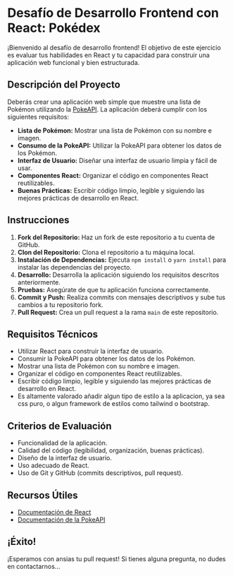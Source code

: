 # Desafío de Desarrollo Frontend con React: Pokédex

¡Bienvenido al desafío de desarrollo frontend! El objetivo de este ejercicio es evaluar tus habilidades en React y tu capacidad para construir una aplicación web funcional y bien estructurada.

## Descripción del Proyecto

Deberás crear una aplicación web simple que muestre una lista de Pokémon utilizando la [PokeAPI](https://pokeapi.co/). La aplicación deberá cumplir con los siguientes requisitos:

* **Lista de Pokémon:** Mostrar una lista de Pokémon con su nombre e imagen.
* **Consumo de la PokeAPI:** Utilizar la PokeAPI para obtener los datos de los Pokémon.
* **Interfaz de Usuario:** Diseñar una interfaz de usuario limpia y fácil de usar.
* **Componentes React:** Organizar el código en componentes React reutilizables.
* **Buenas Prácticas:** Escribir código limpio, legible y siguiendo las mejores prácticas de desarrollo en React.

## Instrucciones

1.  **Fork del Repositorio:** Haz un fork de este repositorio a tu cuenta de GitHub.
2.  **Clon del Repositorio:** Clona el repositorio a tu máquina local.
3.  **Instalación de Dependencias:** Ejecuta `npm install` o `yarn install` para instalar las dependencias del proyecto.
4.  **Desarrollo:** Desarrolla la aplicación siguiendo los requisitos descritos anteriormente.
5.  **Pruebas:** Asegúrate de que tu aplicación funciona correctamente.
6.  **Commit y Push:** Realiza commits con mensajes descriptivos y sube tus cambios a tu repositorio fork.
7.  **Pull Request:** Crea un pull request a la rama `main` de este repositorio.

## Requisitos Técnicos

* Utilizar React para construir la interfaz de usuario.
* Consumir la PokeAPI para obtener los datos de los Pokémon.
* Mostrar una lista de Pokémon con su nombre e imagen.
* Organizar el código en componentes React reutilizables.
* Escribir código limpio, legible y siguiendo las mejores prácticas de desarrollo en React.
* Es altamente valorado añadir algun tipo de estilo a la aplicacion, ya sea css puro, o algun framework de estilos como tailwind o bootstrap.

## Criterios de Evaluación

* Funcionalidad de la aplicación.
* Calidad del código (legibilidad, organización, buenas prácticas).
* Diseño de la interfaz de usuario.
* Uso adecuado de React.
* Uso de Git y GitHub (commits descriptivos, pull request).

## Recursos Útiles

* [Documentación de React](https://reactjs.org/)
* [Documentación de la PokeAPI](https://pokeapi.co/docs/v2)

## ¡Éxito!

¡Esperamos con ansias tu pull request! Si tienes alguna pregunta, no dudes en contactarnos...
